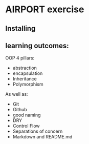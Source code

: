 # AIRPORT exercise

## Installing


## learning outcomes:
OOP 4 pillars:
 - abstraction
 - encapsulation
 - Inheritance
 - Polymorphism
 
As well as:
 - Git
 - Github
 - good naming
 - DRY
 - Control Flow
 - Separations of concern
 - Markdown and README.md
